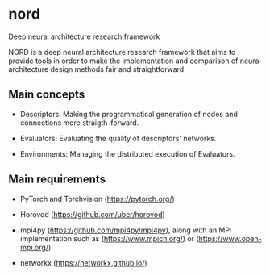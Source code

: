 # nord
Deep neural architecture research framework


NORD is a deep neural architecture research framework that aims to provide tools in order to 
make the implementation and comparison of neural architecture design methods fair and straightforward.

## Main concepts

- Descriptors: Making the programmatical generation of nodes and connections more straigth-forward.

- Evaluators: Evaluating the quality of descriptors' networks.

- Environments: Managing the distributed execution of Evaluators.

## Main requirements

- PyTorch and Torchvision (https://pytorch.org/)

- Horovod (https://github.com/uber/horovod)

- mpi4py (https://github.com/mpi4py/mpi4py), 
along with an MPI implementation such as (https://www.mpich.org/) or (https://www.open-mpi.org/)

- networkx (https://networkx.github.io/)
